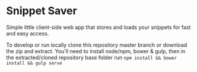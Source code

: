 # Snippet Saver

Simple little client-side web app that stores and loads your snippets for fast and easy access.

To develop or run locally clone this repository master branch or download the zip and extract.  You'll need to install node/npm, bower & gulp, then in the extracted/cloned repository base folder run `npm install && bower install && gulp serve`
